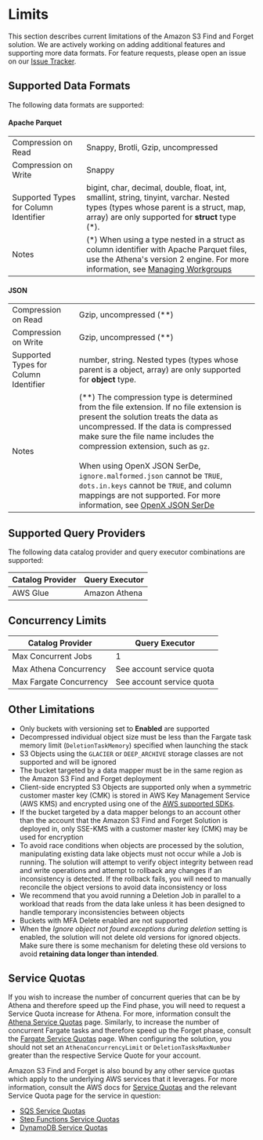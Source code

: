 # Limits

This section describes current limitations of the Amazon S3 Find and Forget
solution. We are actively working on adding additional features and supporting
more data formats. For feature requests, please open an issue on our [Issue
Tracker].

## Supported Data Formats

The following data formats are supported:

#### Apache Parquet

|                                       |                                                                                                                                                                                       |
| ------------------------------------- | ------------------------------------------------------------------------------------------------------------------------------------------------------------------------------------- |
| Compression on Read                   | Snappy, Brotli, Gzip, uncompressed                                                                                                                                                    |
| Compression on Write                  | Snappy                                                                                                                                                                                |
| Supported Types for Column Identifier | bigint, char, decimal, double, float, int, smallint, string, tinyint, varchar. Nested types (types whose parent is a struct, map, array) are only supported for **struct** type (\*). |
| Notes                                 | (\*) When using a type nested in a struct as column identifier with Apache Parquet files, use the Athena's version 2 engine. For more information, see [Managing Workgroups]          |

#### JSON

|                                       |                                                                                                                                                                                                                                                                                                                                                                                                                                                         |
| ------------------------------------- | ------------------------------------------------------------------------------------------------------------------------------------------------------------------------------------------------------------------------------------------------------------------------------------------------------------------------------------------------------------------------------------------------------------------------------------------------------- |
| Compression on Read                   | Gzip, uncompressed (\*\*)                                                                                                                                                                                                                                                                                                                                                                                                                               |
| Compression on Write                  | Gzip, uncompressed (\*\*)                                                                                                                                                                                                                                                                                                                                                                                                                               |
| Supported Types for Column Identifier | number, string. Nested types (types whose parent is a object, array) are only supported for **object** type.                                                                                                                                                                                                                                                                                                                                            |
| Notes                                 | (\*\*) The compression type is determined from the file extension. If no file extension is present the solution treats the data as uncompressed. If the data is compressed make sure the file name includes the compression extension, such as `gz`.<br><br>When using OpenX JSON SerDe, `ignore.malformed.json` cannot be `TRUE`, `dots.in.keys` cannot be `TRUE`, and column mappings are not supported. For more information, see [OpenX JSON SerDe] |

## Supported Query Providers

The following data catalog provider and query executor combinations are
supported:

| Catalog Provider | Query Executor |
| ---------------- | -------------- |
| AWS Glue         | Amazon Athena  |

## Concurrency Limits

| Catalog Provider        | Query Executor            |
| ----------------------- | ------------------------- |
| Max Concurrent Jobs     | 1                         |
| Max Athena Concurrency  | See account service quota |
| Max Fargate Concurrency | See account service quota |

## Other Limitations

- Only buckets with versioning set to **Enabled** are supported
- Decompressed individual object size must be less than the Fargate task memory
  limit (`DeletionTaskMemory`) specified when launching the stack
- S3 Objects using the `GLACIER` or `DEEP_ARCHIVE` storage classes are not
  supported and will be ignored
- The bucket targeted by a data mapper must be in the same region as the Amazon
  S3 Find and Forget deployment
- Client-side encrypted S3 Objects are supported only when a symmetric customer
  master key (CMK) is stored in AWS Key Management Service (AWS KMS) and
  encrypted using one of the [AWS supported SDKs].
- If the bucket targeted by a data mapper belongs to an account other than the
  account that the Amazon S3 Find and Forget Solution is deployed in, only
  SSE-KMS with a customer master key (CMK) may be used for encryption
- To avoid race conditions when objects are processed by the solution,
  manipulating existing data lake objects must not occur while a Job is running.
  The solution will attempt to verify object integrity between read and write
  operations and attempt to rollback any changes if an inconsistency is
  detected. If the rollback fails, you will need to manually reconcile the
  object versions to avoid data inconsistency or loss
- We recommend that you avoid running a Deletion Job in parallel to a workload
  that reads from the data lake unless it has been designed to handle temporary
  inconsistencies between objects
- Buckets with MFA Delete enabled are not supported
- When the _Ignore object not found exceptions during deletion_ setting is
  enabled, the solution will not delete old versions for ignored objects. Make
  sure there is some mechanism for deleting these old versions to avoid
  **retaining data longer than intended**.

## Service Quotas

If you wish to increase the number of concurrent queries that can be by Athena
and therefore speed up the Find phase, you will need to request a Service Quota
increase for Athena. For more, information consult the [Athena Service Quotas]
page. Similarly, to increase the number of concurrent Fargate tasks and
therefore speed up the Forget phase, consult the [Fargate Service Quotas] page.
When configuring the solution, you should not set an `AthenaConcurrencyLimit` or
`DeletionTasksMaxNumber` greater than the respective Service Quote for your
account.

Amazon S3 Find and Forget is also bound by any other service quotas which apply
to the underlying AWS services that it leverages. For more information, consult
the AWS docs for [Service Quotas] and the relevant Service Quota page for the
service in question:

- [SQS Service Quotas]
- [Step Functions Service Quotas]
- [DynamoDB Service Quotas]

[aws supported sdks]: https://docs.aws.amazon.com/AmazonS3/latest/userguide/UsingClientSideEncryption.html
[issue tracker]: https://github.com/awslabs/amazon-s3-find-and-forget/issues
[service quotas]: https://docs.aws.amazon.com/general/latest/gr/aws_service_limits.html
[service quotas]: https://docs.aws.amazon.com/general/latest/gr/aws_service_limits.html
[athena service quotas]: https://docs.aws.amazon.com/athena/latest/ug/service-limits.html
[fargate service quotas]: https://docs.aws.amazon.com/AmazonECS/latest/developerguide/service-quotas.html
[step functions service quotas]: https://docs.aws.amazon.com/step-functions/latest/dg/limits.html
[sqs service quotas]: https://docs.aws.amazon.com/AWSSimpleQueueService/latest/SQSDeveloperGuide/sqs-quotas.html
[dynamodb service quotas]: https://docs.aws.amazon.com/amazondynamodb/latest/developerguide/Limits.html
[deletion job]: ARCHITECTURE.md#deletion-jobs
[deletion queue]: ARCHITECTURE.md#deletion-queue
[managing workgroups]: https://docs.aws.amazon.com/athena/latest/ug/workgroups-create-update-delete.html
[openx json serde]: https://docs.aws.amazon.com/athena/latest/ug/json-serde.html#openx-json-serde
